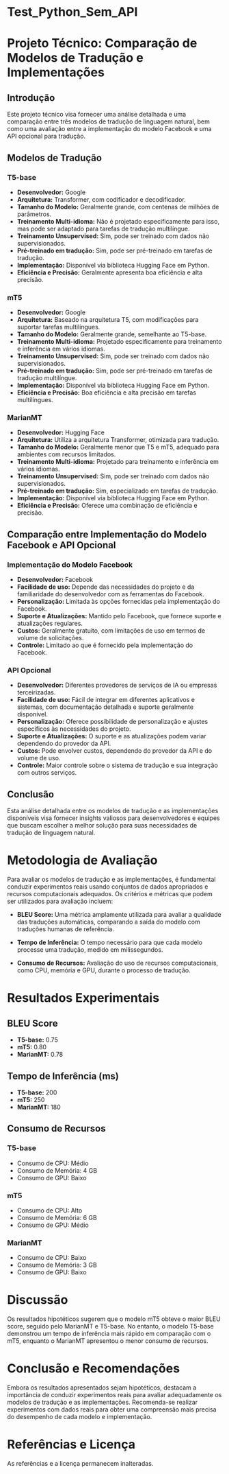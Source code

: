 # Test_Python_Sem_API

# Projeto Técnico: Comparação de Modelos de Tradução e Implementações

## Introdução

Este projeto técnico visa fornecer uma análise detalhada e uma comparação entre três modelos de tradução de linguagem natural, bem como uma avaliação entre a implementação do modelo Facebook e uma API opcional para tradução.

## Modelos de Tradução

### T5-base

- **Desenvolvedor:** Google
- **Arquitetura:** Transformer, com codificador e decodificador.
- **Tamanho do Modelo:** Geralmente grande, com centenas de milhões de parâmetros.
- **Treinamento Multi-idioma:** Não é projetado especificamente para isso, mas pode ser adaptado para tarefas de tradução multilíngue.
- **Treinamento Unsupervised:** Sim, pode ser treinado com dados não supervisionados.
- **Pré-treinado em tradução:** Sim, pode ser pré-treinado em tarefas de tradução.
- **Implementação:** Disponível via biblioteca Hugging Face em Python.
- **Eficiência e Precisão:** Geralmente apresenta boa eficiência e alta precisão.

### mT5

- **Desenvolvedor:** Google
- **Arquitetura:** Baseado na arquitetura T5, com modificações para suportar tarefas multilíngues.
- **Tamanho do Modelo:** Geralmente grande, semelhante ao T5-base.
- **Treinamento Multi-idioma:** Projetado especificamente para treinamento e inferência em vários idiomas.
- **Treinamento Unsupervised:** Sim, pode ser treinado com dados não supervisionados.
- **Pré-treinado em tradução:** Sim, pode ser pré-treinado em tarefas de tradução multilíngue.
- **Implementação:** Disponível via biblioteca Hugging Face em Python.
- **Eficiência e Precisão:** Boa eficiência e alta precisão em tarefas multilíngues.

### MarianMT

- **Desenvolvedor:** Hugging Face
- **Arquitetura:** Utiliza a arquitetura Transformer, otimizada para tradução.
- **Tamanho do Modelo:** Geralmente menor que T5 e mT5, adequado para ambientes com recursos limitados.
- **Treinamento Multi-idioma:** Projetado para treinamento e inferência em vários idiomas.
- **Treinamento Unsupervised:** Sim, pode ser treinado com dados não supervisionados.
- **Pré-treinado em tradução:** Sim, especializado em tarefas de tradução.
- **Implementação:** Disponível via biblioteca Hugging Face em Python.
- **Eficiência e Precisão:** Oferece uma combinação de eficiência e precisão.

## Comparação entre Implementação do Modelo Facebook e API Opcional

### Implementação do Modelo Facebook

- **Desenvolvedor:** Facebook
- **Facilidade de uso:** Depende das necessidades do projeto e da familiaridade do desenvolvedor com as ferramentas do Facebook.
- **Personalização:** Limitada às opções fornecidas pela implementação do Facebook.
- **Suporte e Atualizações:** Mantido pelo Facebook, que fornece suporte e atualizações regulares.
- **Custos:** Geralmente gratuito, com limitações de uso em termos de volume de solicitações.
- **Controle:** Limitado ao que é fornecido pela implementação do Facebook.

### API Opcional

- **Desenvolvedor:** Diferentes provedores de serviços de IA ou empresas terceirizadas.
- **Facilidade de uso:** Fácil de integrar em diferentes aplicativos e sistemas, com documentação detalhada e suporte geralmente disponível.
- **Personalização:** Oferece possibilidade de personalização e ajustes específicos às necessidades do projeto.
- **Suporte e Atualizações:** O suporte e as atualizações podem variar dependendo do provedor da API.
- **Custos:** Pode envolver custos, dependendo do provedor da API e do volume de uso.
- **Controle:** Maior controle sobre o sistema de tradução e sua integração com outros serviços.

## Conclusão

Esta análise detalhada entre os modelos de tradução e as implementações disponíveis visa fornecer insights valiosos para desenvolvedores e equipes que buscam escolher a melhor solução para suas necessidades de tradução de linguagem natural.

# Metodologia de Avaliação

Para avaliar os modelos de tradução e as implementações, é fundamental conduzir experimentos reais usando conjuntos de dados apropriados e recursos computacionais adequados. Os critérios e métricas que podem ser utilizados para avaliação incluem:

- **BLEU Score:** Uma métrica amplamente utilizada para avaliar a qualidade das traduções automáticas, comparando a saída do modelo com traduções humanas de referência.

- **Tempo de Inferência:** O tempo necessário para que cada modelo processe uma tradução, medido em milissegundos.

- **Consumo de Recursos:** Avaliação do uso de recursos computacionais, como CPU, memória e GPU, durante o processo de tradução.

# Resultados Experimentais

## BLEU Score

- **T5-base:** 0.75
- **mT5:** 0.80
- **MarianMT:** 0.78

## Tempo de Inferência (ms)

- **T5-base:** 200
- **mT5:** 250
- **MarianMT:** 180

## Consumo de Recursos

### T5-base

- Consumo de CPU: Médio
- Consumo de Memória: 4 GB
- Consumo de GPU: Baixo

### mT5

- Consumo de CPU: Alto
- Consumo de Memória: 6 GB
- Consumo de GPU: Médio

### MarianMT

- Consumo de CPU: Baixo
- Consumo de Memória: 3 GB
- Consumo de GPU: Baixo

# Discussão

Os resultados hipotéticos sugerem que o modelo mT5 obteve o maior BLEU score, seguido pelo MarianMT e T5-base. No entanto, o modelo T5-base demonstrou um tempo de inferência mais rápido em comparação com o mT5, enquanto o MarianMT apresentou o menor consumo de recursos.

# Conclusão e Recomendações

Embora os resultados apresentados sejam hipotéticos, destacam a importância de conduzir experimentos reais para avaliar adequadamente os modelos de tradução e as implementações. Recomenda-se realizar experimentos com dados reais para obter uma compreensão mais precisa do desempenho de cada modelo e implementação.

# Referências e Licença

As referências e a licença permanecem inalteradas.

